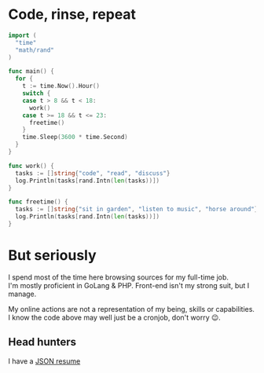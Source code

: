 # Code, rinse, repeat

```go
import (
  "time"
  "math/rand"
)

func main() {
  for {
    t := time.Now().Hour()
    switch {
    case t > 8 && t < 18:
      work()
    case t >= 18 && t <= 23:
      freetime()
    }
    time.Sleep(3600 * time.Second)
  }
}

func work() {
  tasks := []string{"code", "read", "discuss"}
  log.Println(tasks[rand.Intn(len(tasks))])
}

func freetime() {
  tasks := []string{"sit in garden", "listen to music", "horse around"} # i don't eat
  log.Println(tasks[rand.Intn(len(tasks))])
}
```
# But seriously

I spend most of the time here browsing sources for my full-time job.<br>
I'm mostly proficient in GoLang & PHP. Front-end isn't my strong suit, but I manage.

My online actions are not a representation of my being, skills or capabilities. I know the code above may well just be a cronjob, don't worry &#128521;.

## Head hunters

I have a [JSON resume](https://registry.jsonresume.org/vpmv)

<!--
**vpmv/vpmv** is a ✨ _special_ ✨ repository because its `README.md` (this file) appears on your GitHub profile.

Here are some ideas to get you started:

- 🔭 I’m currently working on ...
- 🌱 I’m currently learning ...
- 👯 I’m looking to collaborate on ...
- 🤔 I’m looking for help with ...
- 💬 Ask me about ...
- 📫 How to reach me: ...
- 😄 Pronouns: ...
- ⚡ Fun fact: ...
-->
